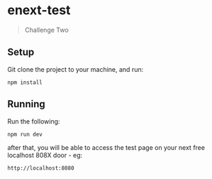 # enext-test

> Challenge Two

## Setup

Git clone the project to your machine, and run:
```
npm install
```
## Running

Run the following:
```
npm run dev
```
after that, you will be able to access the test page on
your next free localhost 808X door - eg:
```
http://localhost:8080
```